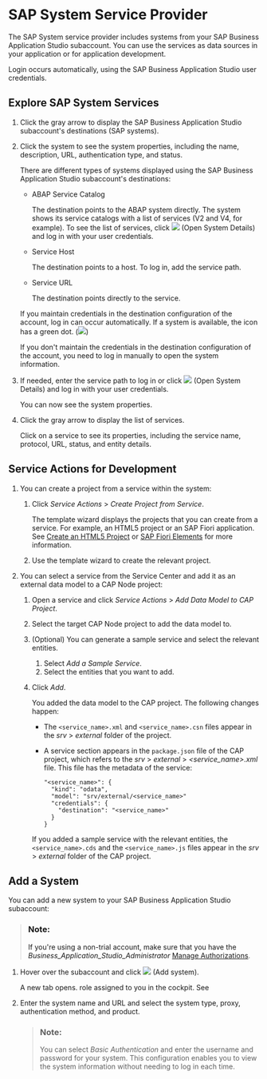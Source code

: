 <!-- loio892114ce078b4e17a9ff7e751e6330cc -->

# SAP System Service Provider

The SAP System service provider includes systems from your SAP Business Application Studio subaccount. You can use the services as data sources in your application or for application development.

Login occurs automatically, using the SAP Business Application Studio user credentials.



<a name="loio892114ce078b4e17a9ff7e751e6330cc__section_fpr_sx3_qqb"/>

## Explore SAP System Services

1.  Click the gray arrow to display the SAP Business Application Studio subaccount's destinations \(SAP systems\).
2.  Click the system to see the system properties, including the name, description, URL, authentication type, and status.

    There are different types of systems displayed using the SAP Business Application Studio subaccount's destinations:

    -   ABAP Service Catalog

        The destination points to the ABAP system directly. The system shows its service catalogs with a list of services \(V2 and V4, for example\). To see the list of services, click ![](images/Open_System_Details_icon_8f5350a.jpg) \(Open System Details\) and log in with your user credentials.

    -   Service Host

        The destination points to a host. To log in, add the service path.

    -   Service URL

        The destination points directly to the service.

    If you maintain credentials in the destination configuration of the account, log in can occur automatically. If a system is available, the icon has a green dot. \(![](images/green_dot-_system_available_ac1aa72.jpg)\)

    If you don't maintain the credentials in the destination configuration of the account, you need to log in manually to open the system information.

3.  If needed, enter the service path to log in or click ![](images/Open_System_Details_icon_8f5350a.jpg) \(Open System Details\) and log in with your user credentials.

    You can now see the system properties.

4.  Click the gray arrow to display the list of services.

    Click on a service to see its properties, including the service name, protocol, URL, status, and entity details.




<a name="loio892114ce078b4e17a9ff7e751e6330cc__section_dtd_wx3_qqb"/>

## Service Actions for Development

1.  You can create a project from a service within the system:
    1.  Click *Service Actions* \> *Create Project from Service*.

        The template wizard displays the projects that you can create from a service. For example, an HTML5 project or an SAP Fiori application. See [Create an HTML5 Project](https://help.sap.com/viewer/0e2ec06ee34742fd9054fabe09c12d35/Cloud/en-US/e46be902c7b54f9baaab1870ca553303.html) or [SAP Fiori Elements](https://help.sap.com/viewer/17d50220bcd848aa854c9c182d65b699/Latest/en-US/1488469a315c442fa116ab4449d4ad27.html) for more information.

    2.  Use the template wizard to create the relevant project.
2.  You can select a service from the Service Center and add it as an external data model to a CAP Node project:
    1.  Open a service and click *Service Actions* \> *Add Data Model to CAP Project*.
    2.  Select the target CAP Node project to add the data model to.
    3.  \(Optional\) You can generate a sample service and select the relevant entities.
        1.  Select *Add a Sample Service*.
        2.  Select the entities that you want to add.
    4.  Click *Add*.

        You added the data model to the CAP project. The following changes happen:

        -   The `<service_name>.xml` and `<service_name>.csn` files appear in the *srv* \> *external* folder of the project.
        -   A service section appears in the `package.json` file of the CAP project, which refers to the *srv* \> *external* \> *<service\_name\>.xml* file. This file has the metadata of the service:

            ```
            "<service_name>": {
              "kind": "odata",
              "model": "srv/external/<service_name>"
              "credentials": {
                "destination": "<service_name>"
              }
            }
            ```

        If you added a sample service with the relevant entities, the `<service_name>.cds` and the `<service_name>.js` files appear in the *srv* \> *external* folder of the CAP project.




<a name="loio892114ce078b4e17a9ff7e751e6330cc__section_n2k_zx3_qqb"/>

## Add a System

You can add a new system to your SAP Business Application Studio subaccount:

> ### Note:  
> If you're using a non-trial account, make sure that you have the *Business\_Application\_Studio\_Administrator* [Manage Authorizations](https://help.sap.com/viewer/9d1db9835307451daa8c930fbd9ab264/Cloud/en-US/01e69c53003c4b0a8a64310a3f08867d.html).

1.  Hover over the subaccount and click ![](images/Add_system-_service_center-_plus_icon_3701d6b.jpg) \(Add system\).

    A new tab opens. role assigned to you in the cockpit. See

2.  Enter the system name and URL and select the system type, proxy, authentication method, and product.

    > ### Note:  
    > You can select *Basic Authentication* and enter the username and password for your system. This configuration enables you to view the system information without needing to log in each time.


